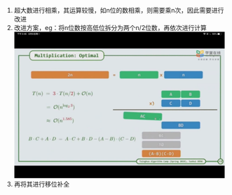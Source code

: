 1.  超大数进行相乘，其运算较慢，如n位的数相乘，则需要乘n次，因此需要进行改进
2. 改进方案，eg：将n位数按高低位拆分为两个n/2位数，再依次进行计算![image-20220810102803582](res/03.超大数相乘/image-20220810102803582.png)
3. 再将其进行移位补全